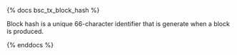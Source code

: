 {% docs bsc_tx_block_hash %}

Block hash is a unique 66-character identifier that is generate when a block is produced. 

{% enddocs %}